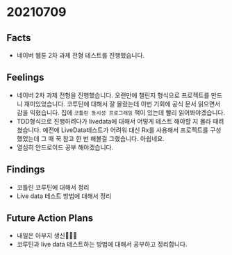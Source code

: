 # 20210709

## Facts

- 네이버 웹툰 2차 과제 전형 테스트를 진행했습니다. 

## Feelings

* 네이버 2차 과제 전형을 진행했습니다. 오랜만에 챌린지 형식으로 프로젝트를 만드니 재미있었습니다. 코루틴에 대해서 잘 몰랐는데 이번 기회에 공식 문서 읽으면서 감을 익혔습니다. 집에 `코틀린 동시성 프로그래밍` 책이 있는데 빨리 읽어봐야겠습니다. 
* TDD형식으로 진행하려다가 livedata에 대해서 어떻게 테스트 해야할 지 몰라 때려쳤습니다. 예전에 LiveData테스트가 어려워 대신 Rx를 사용해서 프로젝트를 구성했었는데 그 때 꾹 참고 한 번 해볼걸 그랬습니다. 아쉽네요.
* 열심히 안드로이드 공부 해야겠습니다. 

## Findings

* 코틀린 코루틴에 대해서 정리 
* Live data 테스트 방법에 대해서 정리

## Future Action Plans

* 내일은 아부지 생신🥳🥳🥳
* 코루틴과 live data 테스트하는 방법에 대해서 공부하고 정리합니다.

